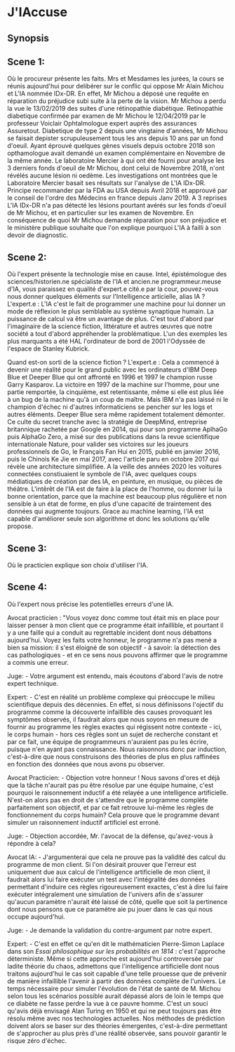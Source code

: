 # J'IAccuse

## Synopsis

## Scene 1:

Où le procureur présente les faits.
Mrs et Mesdames les jurées, la cours se réunis aujourd'hui pour delibérer sur le conflic qui oppose Mr Alain Michou et L'IA nommée IDx-DR. 
En effet, Mr Michou a déposé une requête en réparation du préjudice subi suite à la perte de la vision. 
Mr Michou a perdu la vue le 13/02/2019 des suites d'une rétinopathie diabétique.
Retinopathie diabetique confirmée par examen de Mr Michou le 12/04/2019 par le professeur Voiclair Ophtalmologue expert auprès des assurances Assuretout.
Diabetique de type 2 depuis une vingtaine d'années, Mr Michou se faisait depister scrupuleusement tous les ans depuis 10 ans par un fond d'oeuil. 
Ayant éprouvé quelques gènes visuels depuis octobre 2018 son opthamologue avait demandé un examen complémentaire en Novembre de la même année.
Le laboratoire Mercier à qui ont été fourni pour analyse les 3 derniers fonds d'oeuil de Mr Michou, 
dont celui de Novembre 2018, n'ont révélés aucune lésion ni oedème.
Les investigations ont montrées que le Laboratoire Mercier basait ses résultats sur l'analyse de L'IA IDx-DR.
Principe recommander par la FDA au USA depuis Avril 2018 et approuvé par le conseil de l'ordre des Médecins en france depuis Janv 2019.
A 3 reprises L'IA IDx-DR n'a pas détecté les lésions pourtant avérés sur les fonds d'oeuil de Mr Michou, et en particulier sur les examen de Novembre.
En conséquence de quoi Mr Michou demande réparation pour son préjudice 
et le ministère publique souhaite que l'on explique pourquoi L'IA à failli à son devoir de diagnostic.

     

## Scene 2:

Où l'expert présente la technologie mise en cause.
Intel, épistémologue des sciences/historien.ne spécialiste de l'IA et ancien.ne programmeur.meuse d'IA, vous paraissez en qualité d'expert.e cité.e par la cour, pouvez-vous nous donner quelques éléments sur l'Intelligence articielle, alias IA ?
L'expert.e : L'IA c'est le fait de programmer une machine pour lui donner un mode de réflexion le plus semblable au système synaptique humain. La puissance de calcul va être un avantage de plus.
C'est tout d'abord par l'imaginaire de la science fiction, littérature et autres œuvres que notre société a tout d'abord appréhender la problématique. L'un des exemples les plus marquants a été HAL l'ordinateur de bord de 2001 l'Odyssée de l'espace de Stanley Kubrick.

Quand est-on sorti de la science fiction ?
L'expert.e : Cela a commencé à devenir une réalité pour le grand public avec les ordinateurs d'IBM Deep Blue et Deeper Blue qui ont affronté en 1996 et 1997 le champion russe Garry Kasparov. La victoire en 1997 de la machine sur l'homme, pour une partie remportée, la cinquième, est retentissante, même si elle est plus liée à un bug de la machine qu'à un coup de maître. Mais IBM n'a pas laissé ni le champion d'échec ni d'autres informaticiens se pencher sur les logs et autres éléments. Deeper Blue sera même rapidement totalement démonter.
Ce culte du secret tranche avec la stratégie de DeepMind, entreprise britannique rachetée par Google en 2014, qui pour son programme AplhaGo puis AlphaGo Zero, a misé sur des publications dans la revue scientifique internationale Nature, pour valider ses victoires sur les joueurs professionnels de Go, le Français Fan Hui en 2015, publié en janvier 2016, puis le Chinois Ke Jie en mai 2017, avec l'article paru en octobre 2017 qui révèle une architecture simplifiée.
A la veille des années 2020 les voitures connectées constiuaient le symbole de l'IA, avec quelques coups médiatiques de création par des IA, en peinture, en musique, ou pièces de théâtre.
L'intêrêt de l'IA est de faire à la place de l'homme, ou donner lui la bonne orientation, parce que la machine est beaucoup plus régulière et non sensible à un état de forme, en plus d'une capacité de traintement des données qui augmente toujours. Grace au machine learning, l'IA est capable d'améliorer seule son algorithme et donc les solutions qu'elle propose.


## Scene 3:

Où le practicien explique son choix d'utiliser l'IA.

## Scene 4:

Où l'expert nous précise les potentielles erreurs d'une IA.

Avocat practicien : "Vous voyez donc comme tout était mis en place pour laisser penser à mon client que ce programme était infaillible, et pourtant il y a une faille qui a conduit au regrettable incident dont nous débattons aujourd'hui. Voyez les faits votre honneur, le programme n'a pas mené a bien sa mission: il s'est éloigné de son objectif - à savoir: la détection des cas pathologiques - et en ce sens nous pouvons affirmer que le programme a commis une erreur.

Juge: - Votre argument est entendu, mais écoutons d'abord l'avis de notre expert technique.

Expert: - C'est en réalité un problème complexe qui préoccupe le milieu scientifique depuis des décennies. En effet, si nous définissons l'ojectif du programme comme la découverte infaillible des causes provoquant les symptômes observés, il faudrait alors que nous soyons en mesure de fournir au programme les règles exactes qui régissent notre contexte - ici, le corps humain - hors ces règles sont un sujet de recherche constant et par ce fait, une équipe de programmeurs n'auraient pas pu les écrire, puisque n'en ayant pas connaissance. Nous raisonnons donc par induction, c'est-à-dire que nous construisons des théories de plus en plus raffinées en fonction des données que nous avons pu observer.

Avocat Practicien: - Objection votre honneur ! Nous savons d'ores et déjà que la tâche n'aurait pas pu être résolue par une équipe humaine, c'est pourquoi le raisonnement inductif a été relayée a une intelligence artificielle. N'est-on alors pas en droit de s'attendre que le programme complète parfaitement son objectif, et par ce fait retrouve lui-même les règles de fonctionnement du corps humain? Cela prouve que le programme devant simuler un raisonnement inductif artificiel est erroné.

Juge: - Objection accordée, Mr. l'avocat de la défense, qu'avez-vous à répondre à cela?

Avocat IA: - J'argumenterai que cela ne prouve pas la validité des calcul du programme de mon client. Si l'on désirait prouver que l'erreur est uniquement due aux calcul de l'intelligence artificielle de mon client, il faudrait alors lui faire exécuter un test avec l'intégralité des données permettant d'induire ces règles rigoureusement exactes, c'est à dire lui faire exécuter intégralement une simulation de l'univers afin de s'assurer qu'aucun paramètre n'aurait été laissé de côté, quelle que soit la pertinence dont nous pensons que ce paramètre aie pu jouer dans le cas qui nous occupe aujourd'hui.

Juge: - Je demande la validation du contre-argument par notre expert.

Expert: - C'est en effet ce qu'en dit le mathématicien Pierre-Simon Laplace dans son *Essai philosophique sur les probabilités en 1814* : c'est l'approche déterministe. Même si cette approche est aujourd'hui controversée par ladite théorie du chaos, admettons que l'intelligence artificielle dont nous traitons aujourd'hui le cas soit capable d'une telle prouesse que de prévenir de manière infaillible l'avenir à partir des données complète de l'univers. Le temps nécessaire pour simuler l'évolution de l'état de santé de M. Michou selon tous les scénarios possible aurait dépassé alors de loin le temps que ce diabète ne fasse perdre la vue à ce pauvre homme. C'est un souci qu'avis déjà envisagé Alan Turing en 1950 et qui ne peut toujours pas être résolu même avec nos technologies actuelles. Nos méthodes de prédiction doivent alors se baser sur des théories émergentes, c'est-à-dire permettant de s'approcher au plus près d'une réalité observée, sans pouvoir garantir le risque zéro d'échec.

